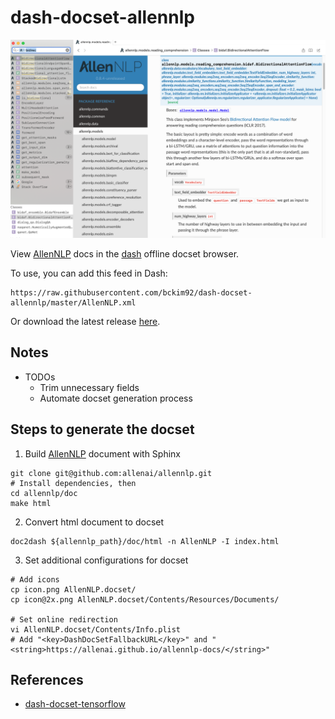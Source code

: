 dash-docset-allennlp
====================

![screenshot](./screenshot.png)

View [AllenNLP](https://allennlp.org/) docs in the [dash](https://kapeli.com/dash) offline docset browser.

To use, you can add this feed in Dash:
```
https://raw.githubusercontent.com/bckim92/dash-docset-allennlp/master/AllenNLP.xml
```
Or download the latest release [here](https://github.com/bckim92/dash-docset-allennlp/releases).

## Notes
- TODOs
  - Trim unnecessary fields
  - Automate docset generation process

## Steps to generate the docset

1. Build [AllenNLP](https://allennlp.org/) document with Sphinx
```
git clone git@github.com:allenai/allennlp.git
# Install dependencies, then
cd allennlp/doc
make html
```

2. Convert html document to docset
```
doc2dash ${allennlp_path}/doc/html -n AllenNLP -I index.html
```

3. Set additional configurations for docset
```
# Add icons
cp icon.png AllenNLP.docset/
cp icon@2x.png AllenNLP.docset/Contents/Resources/Documents/

# Set online redirection
vi AllenNLP.docset/Contents/Info.plist
# Add "<key>DashDocSetFallbackURL</key>" and "<string>https://allenai.github.io/allennlp-docs/</string>"
```

## References
- [dash-docset-tensorflow](https://github.com/ppwwyyxx/dash-docset-tensorflow)
